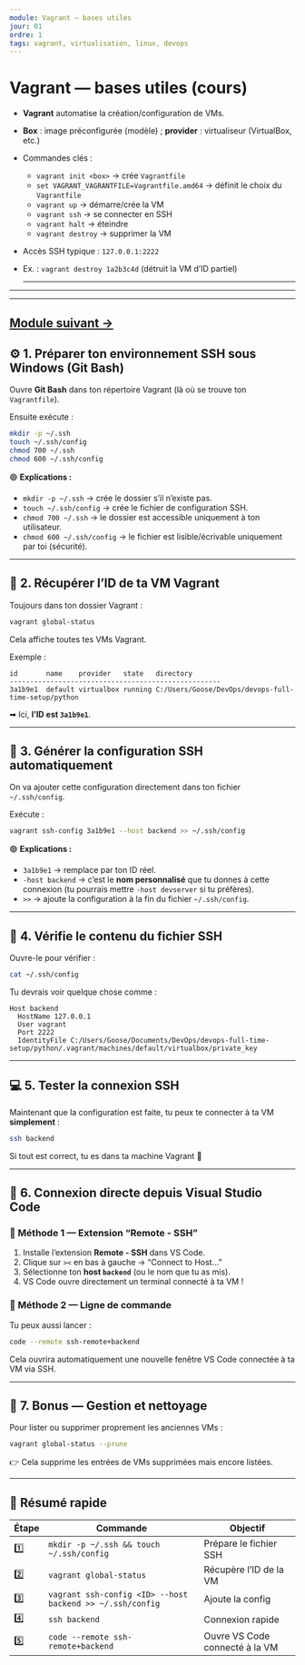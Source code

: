 ```yaml
---
module: Vagrant — bases utiles
jour: 01
ordre: 1
tags: vagrant, virtualisation, linux, devops
---
```


# Vagrant — bases utiles (cours)

- **Vagrant** automatise la création/configuration de VMs.
- **Box** : image préconfigurée (modèle) ; **provider** : virtualiseur (VirtualBox, etc.)
- Commandes clés :
    - `vagrant init <box>` → crée `Vagrantfile`
    - `set VAGRANT_VAGRANTFILE=Vagrantfile.amd64` → définit le choix du `Vagrantfile`
    - `vagrant up` → démarre/crée la VM
    - `vagrant ssh` → se connecter en SSH
    - `vagrant halt` → éteindre
    - `vagrant destroy` → supprimer la VM
- Accès SSH typique : `127.0.0.1:2222`
- Ex. : `vagrant destroy 1a2b3c4d` (détruit la VM d’ID partiel)
    
    ---
    

---

---
[Module suivant →](001_terminal-bash.md)
---

## ⚙️ 1. Préparer ton environnement SSH sous Windows (Git Bash)

Ouvre **Git Bash** dans ton répertoire Vagrant (là où se trouve ton `Vagrantfile`).

Ensuite exécute :

```bash
mkdir -p ~/.ssh
touch ~/.ssh/config
chmod 700 ~/.ssh
chmod 600 ~/.ssh/config

```

🟢 **Explications :**

- `mkdir -p ~/.ssh` → crée le dossier s’il n’existe pas.
- `touch ~/.ssh/config` → crée le fichier de configuration SSH.
- `chmod 700 ~/.ssh` → le dossier est accessible uniquement à ton utilisateur.
- `chmod 600 ~/.ssh/config` → le fichier est lisible/écrivable uniquement par toi (sécurité).

---

## 🧱 2. Récupérer l’ID de ta VM Vagrant

Toujours dans ton dossier Vagrant :

```bash
vagrant global-status

```

Cela affiche toutes tes VMs Vagrant.

Exemple :

```
id       name    provider   state   directory
----------------------------------------------------
3a1b9e1  default virtualbox running C:/Users/Goose/DevOps/devops-full-time-setup/python

```

➡ Ici, **l’ID est `3a1b9e1`**.

---

## 🧩 3. Générer la configuration SSH automatiquement

On va ajouter cette configuration directement dans ton fichier `~/.ssh/config`.

Exécute :

```bash
vagrant ssh-config 3a1b9e1 --host backend >> ~/.ssh/config

```

🟢 **Explications :**

- `3a1b9e1` → remplace par ton ID réel.
- `-host backend` → c’est le **nom personnalisé** que tu donnes à cette connexion (tu pourrais mettre `-host devserver` si tu préfères).
- `>>` → ajoute la configuration à la fin du fichier `~/.ssh/config`.

---

## 📁 4. Vérifie le contenu du fichier SSH

Ouvre-le pour vérifier :

```bash
cat ~/.ssh/config

```

Tu devrais voir quelque chose comme :

```
Host backend
  HostName 127.0.0.1
  User vagrant
  Port 2222
  IdentityFile C:/Users/Goose/Documents/DevOps/devops-full-time-setup/python/.vagrant/machines/default/virtualbox/private_key

```

---

## 💻 5. Tester la connexion SSH

Maintenant que la configuration est faite, tu peux te connecter à ta VM **simplement** :

```bash
ssh backend

```

Si tout est correct, tu es dans ta machine Vagrant 🎉

---

## 🧠 6. Connexion directe depuis Visual Studio Code

### 🔹 Méthode 1 — Extension “Remote - SSH”

1. Installe l’extension **Remote - SSH** dans VS Code.
2. Clique sur `><` en bas à gauche → “Connect to Host...”
3. Sélectionne ton **host `backend`** (ou le nom que tu as mis).
4. VS Code ouvre directement un terminal connecté à ta VM !

### 🔹 Méthode 2 — Ligne de commande

Tu peux aussi lancer :

```bash
code --remote ssh-remote+backend

```

Cela ouvrira automatiquement une nouvelle fenêtre VS Code connectée à ta VM via SSH.

---

## 🧹 7. Bonus — Gestion et nettoyage

Pour lister ou supprimer proprement les anciennes VMs :

```bash
vagrant global-status --prune

```

👉 Cela supprime les entrées de VMs supprimées mais encore listées.

---

## 🧾 Résumé rapide

| Étape | Commande | Objectif |
| --- | --- | --- |
| 1️⃣ | `mkdir -p ~/.ssh && touch ~/.ssh/config` | Prépare le fichier SSH |
| 2️⃣ | `vagrant global-status` | Récupère l’ID de la VM |
| 3️⃣ | `vagrant ssh-config <ID> --host backend >> ~/.ssh/config` | Ajoute la config |
| 4️⃣ | `ssh backend` | Connexion rapide |
| 5️⃣ | `code --remote ssh-remote+backend` | Ouvre VS Code connecté à la VM |